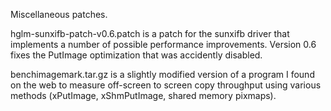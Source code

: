 Miscellaneous patches.

hglm-sunxifb-patch-v0.6.patch is a patch for the sunxifb driver that implements a
number of possible performance improvements. Version 0.6 fixes the PutImage
optimization that was accidently disabled.

benchimagemark.tar.gz is a slightly modified version of a program I found
on the web to measure off-screen to screen copy throughput using various methods
(xPutImage, xShmPutImage, shared memory pixmaps).
